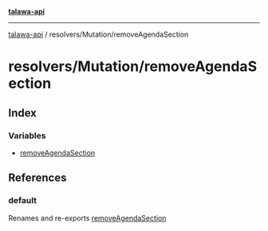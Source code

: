 [**talawa-api**](../../../README.md)

***

[talawa-api](../../../modules.md) / resolvers/Mutation/removeAgendaSection

# resolvers/Mutation/removeAgendaSection

## Index

### Variables

- [removeAgendaSection](variables/removeAgendaSection.md)

## References

### default

Renames and re-exports [removeAgendaSection](variables/removeAgendaSection.md)
